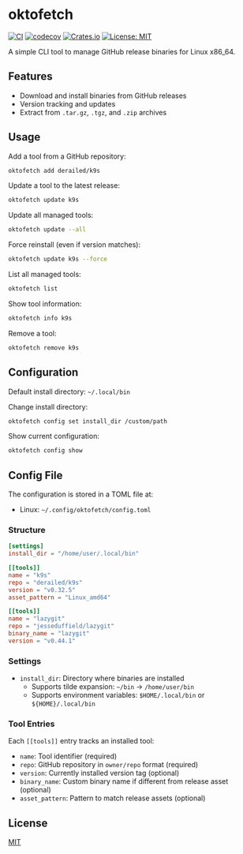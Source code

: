 # oktofetch

[![CI](https://github.com/mhalder/oktofetch/workflows/CI/badge.svg)](https://github.com/mhalder/oktofetch/actions)
[![codecov](https://codecov.io/gh/mhalder/oktofetch/branch/main/graph/badge.svg)](https://codecov.io/gh/mhalder/oktofetch)
[![Crates.io](https://img.shields.io/crates/v/oktofetch.svg)](https://crates.io/crates/oktofetch)
[![License: MIT](https://img.shields.io/badge/License-MIT-yellow.svg)](https://opensource.org/licenses/MIT)

A simple CLI tool to manage GitHub release binaries for Linux x86_64.

## Features

- Download and install binaries from GitHub releases
- Version tracking and updates
- Extract from `.tar.gz`, `.tgz`, and `.zip` archives

## Usage

Add a tool from a GitHub repository:

```bash
oktofetch add derailed/k9s
```

Update a tool to the latest release:

```bash
oktofetch update k9s
```

Update all managed tools:

```bash
oktofetch update --all
```

Force reinstall (even if version matches):

```bash
oktofetch update k9s --force
```

List all managed tools:

```bash
oktofetch list
```

Show tool information:

```bash
oktofetch info k9s
```

Remove a tool:

```bash
oktofetch remove k9s
```

## Configuration

Default install directory: `~/.local/bin`

Change install directory:

```bash
oktofetch config set install_dir /custom/path
```

Show current configuration:

```bash
oktofetch config show
```

## Config File

The configuration is stored in a TOML file at:

- Linux: `~/.config/oktofetch/config.toml`

### Structure

```toml
[settings]
install_dir = "/home/user/.local/bin"

[[tools]]
name = "k9s"
repo = "derailed/k9s"
version = "v0.32.5"
asset_pattern = "Linux_amd64"

[[tools]]
name = "lazygit"
repo = "jesseduffield/lazygit"
binary_name = "lazygit"
version = "v0.44.1"
```

### Settings

- `install_dir`: Directory where binaries are installed
  - Supports tilde expansion: `~/bin` → `/home/user/bin`
  - Supports environment variables: `$HOME/.local/bin` or `${HOME}/.local/bin`

### Tool Entries

Each `[[tools]]` entry tracks an installed tool:

- `name`: Tool identifier (required)
- `repo`: GitHub repository in `owner/repo` format (required)
- `version`: Currently installed version tag (optional)
- `binary_name`: Custom binary name if different from release asset (optional)
- `asset_pattern`: Pattern to match release assets (optional)

## License

[MIT](LICENSE)
